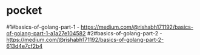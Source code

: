 # pocket

#1#basics-of-golang-part-1  - https://medium.com/@rishabh171192/basics-of-golang-part-1-a1a27e104582
#2#basics-of-golang-part-2  - https://medium.com/@rishabh171192/basics-of-golang-part-2-613d4e7cf2b4
